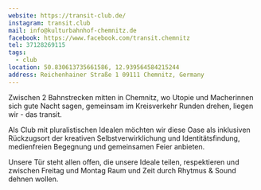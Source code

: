 ```yaml
---
website: https://transit-club.de/
instagram: transit.club
mail: info@kulturbahnhof-chemnitz.de
facebook: https://www.facebook.com/transit.chemnitz
tel: 37128269115
tags:
  - club
location: 50.830613735661586, 12.939564584215244
address: Reichenhainer Straße 1 09111 Chemnitz, Germany
---
```

Zwischen 2 Bahnstrecken mitten in Chemnitz, wo Utopie und Macherinnen sich gute Nacht sagen, gemeinsam im Kreisverkehr Runden drehen, liegen wir - das transit.

Als Club mit pluralistischen Idealen möchten wir diese Oase als inklusiven Rückzugsort der kreativen Selbstverwirklichung und Identitätsfindung, medienfreien Begegnung und gemeinsamen Feier anbieten.

Unsere Tür steht allen offen, die unsere Ideale teilen, respektieren und zwischen Freitag und Montag Raum und Zeit durch Rhytmus & Sound dehnen wollen.